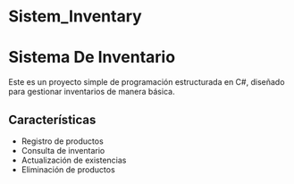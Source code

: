 # Sistem_Inventary

# Sistema De Inventario 

Este es un proyecto simple de programación estructurada en C#, diseñado para gestionar inventarios de manera básica.

##  Características

- Registro de productos
- Consulta de inventario
- Actualización de existencias
- Eliminación de productos
